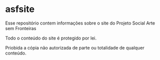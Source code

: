 # asfsite

Esse repositório contem informações sobre o site do Projeto Social Arte sem Fronteiras

Todo o conteúdo do site é protegido por lei.

Priobida a cópia não autorizada de parte ou totalidade de qualquer conteúdo.
